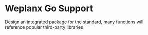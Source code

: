 # Weplanx Go Support

Design an integrated package for the standard, many functions will reference popular third-party libraries
